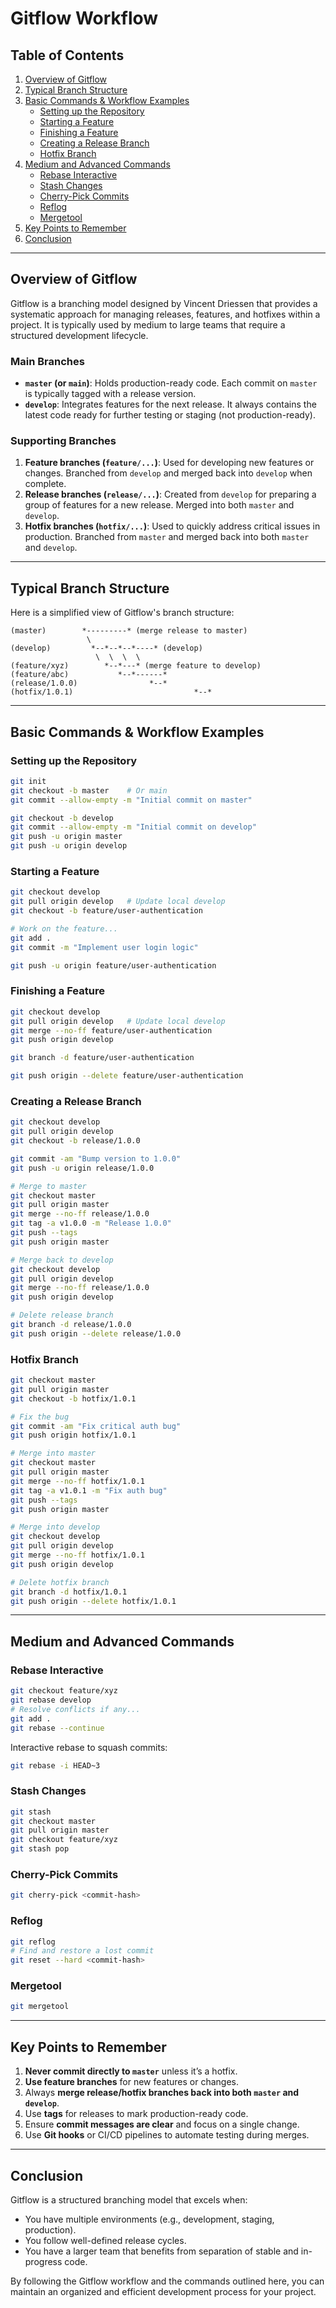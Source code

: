 # Gitflow Workflow

## Table of Contents

1. [Overview of Gitflow](#overview-of-gitflow)
2. [Typical Branch Structure](#typical-branch-structure)
3. [Basic Commands & Workflow Examples](#basic-commands--workflow-examples)
    - [Setting up the Repository](#setting-up-the-repository)
    - [Starting a Feature](#starting-a-feature)
    - [Finishing a Feature](#finishing-a-feature)
    - [Creating a Release Branch](#creating-a-release-branch)
    - [Hotfix Branch](#hotfix-branch)
4. [Medium and Advanced Commands](#medium-and-advanced-commands)
    - [Rebase Interactive](#rebase-interactive)
    - [Stash Changes](#stash-changes)
    - [Cherry-Pick Commits](#cherry-pick-commits)
    - [Reflog](#reflog)
    - [Mergetool](#mergetool)
5. [Key Points to Remember](#key-points-to-remember)
6. [Conclusion](#conclusion)

---

## Overview of Gitflow

Gitflow is a branching model designed by Vincent Driessen that provides a systematic approach for managing releases, features, and hotfixes within a project. It is typically used by medium to large teams that require a structured development lifecycle.

### Main Branches

- **`master` (or `main`)**: Holds production-ready code. Each commit on `master` is typically tagged with a release version.
- **`develop`**: Integrates features for the next release. It always contains the latest code ready for further testing or staging (not production-ready).

### Supporting Branches

1. **Feature branches (`feature/...`)**: Used for developing new features or changes. Branched from `develop` and merged back into `develop` when complete.
2. **Release branches (`release/...`)**: Created from `develop` for preparing a group of features for a new release. Merged into both `master` and `develop`.
3. **Hotfix branches (`hotfix/...`)**: Used to quickly address critical issues in production. Branched from `master` and merged back into both `master` and `develop`.

---

## Typical Branch Structure

Here is a simplified view of Gitflow's branch structure:

```
(master)        *---------* (merge release to master)
                 \       
(develop)         *--*--*--*----* (develop)
                   \  \  \  \
(feature/xyz)        *--*---* (merge feature to develop)
(feature/abc)           *--*------*
(release/1.0.0)                *--*
(hotfix/1.0.1)                           *--*
```

---

## Basic Commands & Workflow Examples

### Setting up the Repository

```bash
git init
git checkout -b master    # Or main
git commit --allow-empty -m "Initial commit on master"

git checkout -b develop
git commit --allow-empty -m "Initial commit on develop"
git push -u origin master
git push -u origin develop
```

### Starting a Feature

```bash
git checkout develop
git pull origin develop   # Update local develop
git checkout -b feature/user-authentication

# Work on the feature...
git add .
git commit -m "Implement user login logic"

git push -u origin feature/user-authentication
```

### Finishing a Feature

```bash
git checkout develop
git pull origin develop   # Update local develop
git merge --no-ff feature/user-authentication
git push origin develop

git branch -d feature/user-authentication

git push origin --delete feature/user-authentication
```

### Creating a Release Branch

```bash
git checkout develop
git pull origin develop
git checkout -b release/1.0.0

git commit -am "Bump version to 1.0.0"
git push -u origin release/1.0.0

# Merge to master
git checkout master
git pull origin master
git merge --no-ff release/1.0.0
git tag -a v1.0.0 -m "Release 1.0.0"
git push --tags
git push origin master

# Merge back to develop
git checkout develop
git pull origin develop
git merge --no-ff release/1.0.0
git push origin develop

# Delete release branch
git branch -d release/1.0.0
git push origin --delete release/1.0.0
```

### Hotfix Branch

```bash
git checkout master
git pull origin master
git checkout -b hotfix/1.0.1

# Fix the bug
git commit -am "Fix critical auth bug"
git push origin hotfix/1.0.1

# Merge into master
git checkout master
git pull origin master
git merge --no-ff hotfix/1.0.1
git tag -a v1.0.1 -m "Fix auth bug"
git push --tags
git push origin master

# Merge into develop
git checkout develop
git pull origin develop
git merge --no-ff hotfix/1.0.1
git push origin develop

# Delete hotfix branch
git branch -d hotfix/1.0.1
git push origin --delete hotfix/1.0.1
```

---

## Medium and Advanced Commands

### Rebase Interactive

```bash
git checkout feature/xyz
git rebase develop
# Resolve conflicts if any...
git add .
git rebase --continue
```

Interactive rebase to squash commits:

```bash
git rebase -i HEAD~3
```

### Stash Changes

```bash
git stash
git checkout master
git pull origin master
git checkout feature/xyz
git stash pop
```

### Cherry-Pick Commits

```bash
git cherry-pick <commit-hash>
```

### Reflog

```bash
git reflog
# Find and restore a lost commit
git reset --hard <commit-hash>
```

### Mergetool

```bash
git mergetool
```

---

## Key Points to Remember

1. **Never commit directly to `master`** unless it’s a hotfix.
2. **Use feature branches** for new features or changes.
3. Always **merge release/hotfix branches back into both `master` and `develop`**.
4. Use **tags** for releases to mark production-ready code.
5. Ensure **commit messages are clear** and focus on a single change.
6. Use **Git hooks** or CI/CD pipelines to automate testing during merges.

---

## Conclusion

Gitflow is a structured branching model that excels when:
- You have multiple environments (e.g., development, staging, production).
- You follow well-defined release cycles.
- You have a larger team that benefits from separation of stable and in-progress code.

By following the Gitflow workflow and the commands outlined here, you can maintain an organized and efficient development process for your project.
